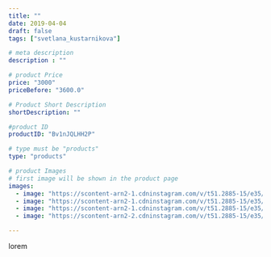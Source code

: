 ```yaml
---
title: ""
date: 2019-04-04
draft: false
tags: ["svetlana_kustarnikova"]

# meta description
description : ""

# product Price
price: "3000"
priceBefore: "3600.0"

# Product Short Description
shortDescription: ""

#product ID
productID: "Bv1nJQLHH2P"

# type must be "products"
type: "products"

# product Images
# first image will be shown in the product page
images:
  - image: "https://scontent-arn2-1.cdninstagram.com/v/t51.2885-15/e35/56179000_2243037086014727_4009706995318251983_n.jpg?se=8&tp=1&_nc_ht=scontent-arn2-1.cdninstagram.com&_nc_cat=111&_nc_ohc=OJ8BFeSjlhIAX8Ay1UI&oh=01d387bb884e5427943e3a1ea5a3ecd4&oe=606C8C42&ig_cache_key=MjAxNDY4ODU2Mzg1NTA0NTk0NQ%3D%3D.2"
  - image: "https://scontent-arn2-1.cdninstagram.com/v/t51.2885-15/e35/54513571_1285410668280859_2483918347248265180_n.jpg?se=8&tp=1&_nc_ht=scontent-arn2-1.cdninstagram.com&_nc_cat=107&_nc_ohc=F1epO49kp7UAX9Cf8hW&oh=14b302f3463230068d4dfbb03b61e922&oe=606A7DF5&ig_cache_key=MjAxNDY4ODU2Mzg0NjU2OTM5MQ%3D%3D.2"
  - image: "https://scontent-arn2-1.cdninstagram.com/v/t51.2885-15/e35/54511549_1656620454440965_8218457757602118996_n.jpg?se=8&tp=1&_nc_ht=scontent-arn2-1.cdninstagram.com&_nc_cat=101&_nc_ohc=zEiAgoXWTwgAX_HDEqg&oh=8ce9b75484899922f30353796e9d2344&oe=606C708D&ig_cache_key=MjAxNDY4ODU2MzgyMTUwNTM5NA%3D%3D.2"
  - image: "https://scontent-arn2-2.cdninstagram.com/v/t51.2885-15/e35/55790166_2606950089333929_4110952596815185253_n.jpg?se=8&tp=1&_nc_ht=scontent-arn2-2.cdninstagram.com&_nc_cat=105&_nc_ohc=zwllvK6DGIUAX_dvpPT&oh=b6f67f00ffe6a7fe12455aceed7bf39d&oe=6069D3B5&ig_cache_key=MjAxNDY4ODU2Mzg2MzM4ODg2Ng%3D%3D.2"

---
```

lorem
